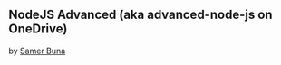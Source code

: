 ## NodeJS Advanced (aka advanced-node-js on OneDrive)

by [Samer Buna](https://github.com/samerbuna)
